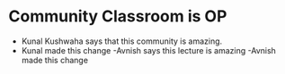 # Community Classroom is OP

- Kunal Kushwaha says that this community is amazing.
- Kunal made this change
-Avnish says this lecture is amazing
-Avnish made this change
